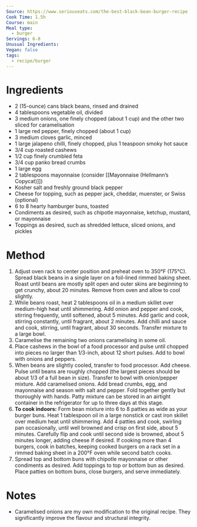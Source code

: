 ```yaml
---
Source: https://www.seriouseats.com/the-best-black-bean-burger-recipe
Cook Time: 1.5h
Course: main
Meal type:
  - burger
Servings: 6-8
Unusual Ingredients: 
Vegan: false
tags:
  - recipe/burger
---
```

# Ingredients

- 2 (15-ounce) cans black beans, rinsed and drained
- 4 tablespoons vegetable oil, divided
- 3 medium onions, one finely chopped (about 1 cup) and the other two sliced for caramelisation
- 1 large red pepper, finely chopped (about 1 cup)
- 3 medium cloves garlic, minced
- 1 large jalapeno chilli, finely chopped, plus 1 teaspoon smoky hot sauce
- 3/4 cup roasted cashews
- 1/2 cup finely crumbled feta
- 3/4 cup panko bread crumbs
- 1 large egg
- 2 tablespoons mayonnaise (consider [[Mayonnaise (Hellmann’s Copycat)]])
- Kosher salt and freshly ground black pepper
- Cheese for topping, such as pepper jack, cheddar, muenster, or Swiss (optional)
- 6 to 8 hearty hamburger buns, toasted
- Condiments as desired, such as chipotle mayonnaise, ketchup, mustard, or mayonnaise
- Toppings as desired, such as shredded lettuce, sliced onions, and pickles

# Method

1. Adjust oven rack to center position and preheat oven to 350°F (175°C). Spread black beans in a single layer on a foil-lined rimmed baking sheet. Roast until beans are mostly split open and outer skins are beginning to get crunchy, about 20 minutes. Remove from oven and allow to cool slightly.
2. While beans roast, heat 2 tablespoons oil in a medium skillet over medium-high heat until shimmering. Add onion and pepper and cook, stirring frequently, until softened, about 5 minutes. Add garlic and cook, stirring constantly, until fragrant, about 2 minutes. Add chilli and sauce and cook, stirring, until fragrant, about 30 seconds. Transfer mixture to a large bowl.
3. Caramelise the remaining two onions caramelising in some oil.
4. Place cashews in the bowl of a food processor and pulse until chopped into pieces no larger than 1/3-inch, about 12 short pulses. Add to bowl with onions and peppers.
5. When beans are slightly cooled, transfer to food processor. Add cheese. Pulse until beans are roughly chopped (the largest pieces should be about 1/3 of a full bean in size). Transfer to bowl with onion/pepper mixture. Add caramelised onions. Add bread crumbs, egg, and mayonnaise and season with salt and pepper. Fold together gently but thoroughly with hands. Patty mixture can be stored in an airtight container in the refrigerator for up to three days at this stage.
6. **To cook indoors:** Form bean mixture into 6 to 8 patties as wide as your burger buns. Heat 1 tablespoon oil in a large nonstick or cast iron skillet over medium heat until shimmering. Add 4 patties and cook, swirling pan occasionally, until well browned and crisp on first side, about 5 minutes. Carefully flip and cook until second side is browned, about 5 minutes longer, adding cheese if desired. If cooking more than 4 burgers, cook in batches, keeping cooked burgers on a rack set in a rimmed baking sheet in a 200°F oven while second batch cooks.
7. Spread top and bottom buns with chipotle mayonnaise or other condiments as desired. Add toppings to top or bottom bun as desired. Place patties on bottom buns, close burgers, and serve immediately.

# Notes

- Caramelised onions are my own modification to the original recipe. They significantly improve the flavour and structural integrity. 